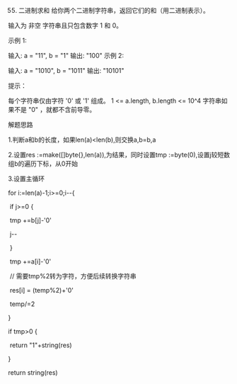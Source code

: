 55. 二进制求和
    给你两个二进制字符串，返回它们的和（用二进制表示）。

输入为 非空 字符串且只包含数字 1 和 0。

 

示例 1:

输入: a = "11", b = "1"
输出: "100"
示例 2:

输入: a = "1010", b = "1011"
输出: "10101"


提示：

每个字符串仅由字符 '0' 或 '1' 组成。
1 <= a.length, b.length <= 10^4
字符串如果不是 "0" ，就都不含前导零。



解题思路

1.判断a和b的长度，如果len(a)<len(b),则交换a,b=b,a

2.设置res :=make([]byte{},len(a)),为结果，同时设置tmp :=byte(0),设置j较短数组b的遍历下标，从0开始

3.设置主循环 

for i:=len(a)-1;i>=0;i--{ 

​		if j>=0 {

​		 tmp +=b[j]-'0'

​		 j--

​		}

​	tmp +=a[i]-'0'

​	// 需要tmp%2转为字符，方便后续转换字符串

​	res[i] = (temp%2)+'0'

​	temp/=2

}

if tmp>0 {

​	return "1"+string(res)

}

return string(res)